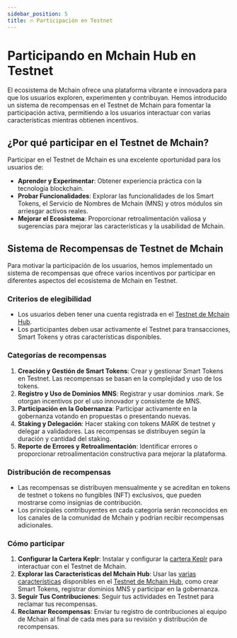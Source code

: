 ```yaml
---
sidebar_position: 5
title: 🔥 Participación en Testnet
---
```


# Participando en Mchain Hub en Testnet

El ecosistema de Mchain ofrece una plataforma vibrante e innovadora para que los usuarios exploren, experimenten y contribuyan. Hemos introducido un sistema de recompensas en el Testnet de Mchain para fomentar la participación activa, permitiendo a los usuarios interactuar con varias características mientras obtienen incentivos.

## ¿Por qué participar en el Testnet de Mchain?

Participar en el Testnet de Mchain es una excelente oportunidad para los usuarios de:

- **Aprender y Experimentar**: Obtener experiencia práctica con la tecnología blockchain.
- **Probar Funcionalidades**: Explorar las funcionalidades de los Smart Tokens, el Servicio de Nombres de Mchain (MNS) y otros módulos sin arriesgar activos reales.
- **Mejorar el Ecosistema**: Proporcionar retroalimentación valiosa y sugerencias para mejorar las características y la usabilidad de Mchain.

## Sistema de Recompensas de Testnet de Mchain

Para motivar la participación de los usuarios, hemos implementado un sistema de recompensas que ofrece varios incentivos por participar en diferentes aspectos del ecosistema de Mchain en Testnet.

### Criterios de elegibilidad

- Los usuarios deben tener una cuenta registrada en el [Testnet de Mchain Hub](https://testnet.hub.mchain.network).
- Los participantes deben usar activamente el Testnet para transacciones, Smart Tokens y otras características disponibles.

### Categorías de recompensas

1. **Creación y Gestión de Smart Tokens**: Crear y gestionar Smart Tokens en Testnet. Las recompensas se basan en la complejidad y uso de los tokens.
2. **Registro y Uso de Dominios MNS**: Registrar y usar dominios .mark. Se otorgan incentivos por el uso innovador y consistente de MNS.
3. **Participación en la Gobernanza**: Participar activamente en la gobernanza votando en propuestas o presentando nuevas.
4. **Staking y Delegación**: Hacer staking con tokens MARK de testnet y delegar a validadores. Las recompensas se distribuyen según la duración y cantidad del staking.
5. **Reporte de Errores y Retroalimentación**: Identificar errores o proporcionar retroalimentación constructiva para mejorar la plataforma.

### Distribución de recompensas

- Las recompensas se distribuyen mensualmente y se acreditan en tokens de testnet o tokens no fungibles (NFT) exclusivos, que pueden mostrarse como insignias de contribución.
- Los principales contribuyentes en cada categoría serán reconocidos en los canales de la comunidad de Mchain y podrían recibir recompensas adicionales.

### Cómo participar

1. **Configurar la Cartera Keplr**: Instalar y configurar la [cartera Keplr](/docs/learn/mchain-hub/wallet) para interactuar con el Testnet de Mchain.
2. **Explorar las Características del Mchain Hub**: Usar las [varias características](/docs/learn/mchain-hub/) disponibles en el [Testnet de Mchain Hub](https://testnet.hub.mchain.network), como crear Smart Tokens, registrar dominios MNS y participar en la gobernanza.
3. **Seguir Tus Contribuciones**: Seguir tus actividades en Testnet para reclamar tus recompensas.
4. **Reclamar Recompensas**: Enviar tu registro de contribuciones al equipo de Mchain al final de cada mes para su revisión y distribución de recompensas.
